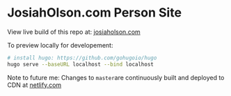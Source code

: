 # JosiahOlson.com Person Site

View live build of this repo at: [josiaholson.com](https://josiaholson.com/)

To preview locally for developement:

```bash
# install hugo: https://github.com/gohugoio/hugo
hugo serve --baseURL localhost --bind localhost
```


Note to future me:
Changes to `master`are continuously built and deployed to CDN at [netlify.com](https://app.netlify.com/sites/sad-ptolemy-a395bd/overview)
